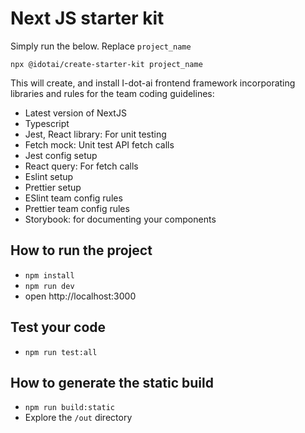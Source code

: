 # Next JS starter kit

Simply run the below. Replace `project_name`

```
npx @idotai/create-starter-kit project_name
```

This will create, and install I-dot-ai frontend framework incorporating libraries and rules for the team coding guidelines:
- Latest version of NextJS
- Typescript
- Jest, React library: For unit testing
- Fetch mock: Unit test API fetch calls
- Jest config setup
- React query: For fetch calls
- Eslint setup
- Prettier setup
- ESlint team config rules
- Prettier team config rules
- Storybook: for documenting your components



## How to run the project

- `npm install`
- `npm run dev`
- open http://localhost:3000

## Test your code

- `npm run test:all`

## How to generate the static build

- `npm run build:static`
- Explore the `/out` directory
